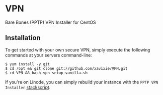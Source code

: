 # VPN

Bare Bones (PPTP) VPN Installer for CentOS

## Installation

To get started with your own secure VPN, simply execute the following commands at your servers command-line:

	$ yum install -y git
	$ cd /opt && git clone git://github.com/xavixie/VPN.git
	$ cd VPN && bash vpn-setup-vanilla.sh

If you're on Linode, you can simply rebuild your instance with the `PPTP VPN Installer` [stackscript](http://www.linode.com/stackscripts/view/?StackScriptID=6346).
